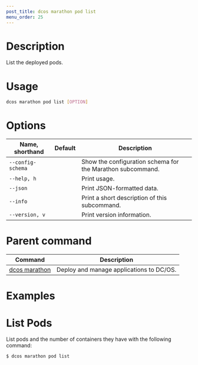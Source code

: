 ```yaml
---
post_title: dcos marathon pod list
menu_order: 25
---
```


# Description
List the deployed pods.

# Usage

```bash
dcos marathon pod list [OPTION]
```

# Options

| Name, shorthand | Default | Description |
|---------|-------------|-------------|
| `--config-schema`   |             |  Show the configuration schema for the Marathon subcommand. |
| `--help, h`   |             |  Print usage. |
| `--json`   |             |  Print JSON-formatted data. |
| `--info`   |             |  Print a short description of this subcommand. |
| `--version, v`   |             | Print version information. |

# Parent command

| Command | Description |
|---------|-------------|
| [dcos marathon](/docs/1.9/usage/cli/command-reference/dcos-marathon/) | Deploy and manage applications to DC/OS. |

# Examples

# List Pods
List pods and the number of containers they have with the following command:
```
$ dcos marathon pod list
```